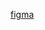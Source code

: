 [figma](https://www.figma.com/file/PlMmLCh5opAgWohayQfkda/Master-Design-File?node-id=1%3A2&t=shoplF0vJGHQHMMn-1)
